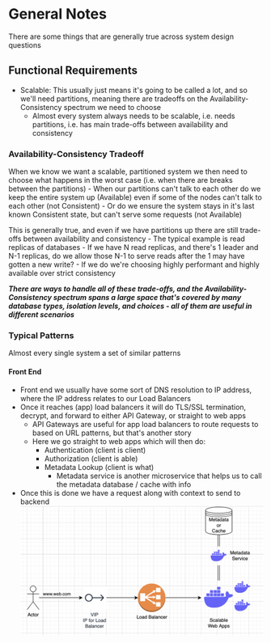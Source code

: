 # General Notes
There are some things that are generally true across system design questions

## Functional Requirements
- Scalable: This usually just means it's going to be called a lot, and so we'll need partitions, meaning there are tradeoffs on the Availability-Consistency spectrum we need to choose
    - Almost every system always needs to be scalable, i.e. needs partitions, i.e. has main trade-offs between availability and consistency

### Availability-Consistency Tradeoff
When we know we want a scalable, partitioned system we then need to choose what happens in the worst case (i.e. when there are breaks between the partitions)
    - When our partitions can't talk to each other do we keep the entire system up (Available) even if some of the nodes can't talk to each other (not Consistent)
    - Or do we ensure the system stays in it's last known Consistent state, but can't serve some requests (not Available)

This is generally true, and even if we have partitions up there are still trade-offs between availability and consistency
    - The typical example is read replicas of databases
    - If we have N read replicas, and there's 1 leader and N-1 replicas, do we allow those N-1 to serve reads after the 1 may have gotten a new write?
        - If we do we're choosing highly performant and highly available over strict consistency

***There are ways to handle all of these trade-offs, and the Availability-Consistency spectrum spans a large space that's covered by many database types, isolation levels, and choices - all of them are useful in different scenarios***

### Typical Patterns
Almost every single system a set of similar patterns

#### Front End
- Front end we usually have some sort of DNS resolution to IP address, where the IP address relates to our Load Balancers
- Once it reaches (app) load balancers it will do TLS/SSL termination, decrypt, and forward to either API Gateway, or straight to web apps
    - API Gateways are useful for app load balancers to route requests to based on URL patterns, but that's another story
    - Here we go straight to web apps which will then do:
        - Authentication (client is client)
        - Authorization (client is able)
        - Metadata Lookup (client is what)
            - Metadata service is another microservice that helps us to call the metadata database / cache with info
- Once this is done we have a request along with context to send to backend
![Typical FrontEnd](typical_frontend.png)
